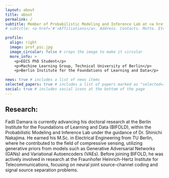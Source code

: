 ```yaml
---
layout: about
title: about
permalink: /
subtitle: Member of Probabilistic Modeling and Inference Lab at <a href='#https://www.bifold.berlin/'>BIFOLD</a>
# subtitle: <a href='#'>Affiliations</a>. Address. Contacts. Motto. Etc.

profile:
  align: right
  image: prof_pic.jpg
  image_circular: false # crops the image to make it circular
  more_info: >
    <p>EECS PhD Student</p>
    <p>Machine Learning Group, Technical University of Berlin</p>
    <p>Berlin Institute for the Foundations of Learning and Data</p>

news: true # includes a list of news items
selected_papers: true # includes a list of papers marked as "selected={true}"
social: true # includes social icons at the bottom of the page
---
```

## Research:
Fadli Damara is currently advancing his doctoral research at the Berlin Institute for the Foundations of Learning and Data (BIFOLD), within the Probabilistic Modeling and Inference Lab under the guidance of Dr. Shinichi Nakajima. He earned his M.Sc. in Electrical Engineering from TU Berlin, where he contributed to the field of compressive sensing, utilizing generative priors from models such as Generative Adversarial Networks (GANs) and Variational Autoencoders (VAEs). Before joining BIFOLD, he was actively involved in research at the Fraunhofer Heinrich-Hertz Institute for Telecommunications, focusing on neural joint source-channel coding and signal source separation problems.

<!-- Write your biography here. Tell the world about yourself. Link to your favorite [subreddit](http://reddit.com). You can put a picture in, too. The code is already in, just name your picture `prof_pic.jpg` and put it in the `img/` folder.

Put your address / P.O. box / other info right below your picture. You can also disable any of these elements by editing `profile` property of the YAML header of your `_pages/about.md`. Edit `_bibliography/papers.bib` and Jekyll will render your [publications page](/al-folio/publications/) automatically.

Link to your social media connections, too. This theme is set up to use [Font Awesome icons](https://fontawesome.com/) and [Academicons](https://jpswalsh.github.io/academicons/), like the ones below. Add your Facebook, Twitter, LinkedIn, Google Scholar, or just disable all of them. -->
